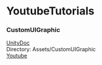 # YoutubeTutorials

### CustomUIGraphic
[UnityDoc](https://docs.unity3d.com/2017.3/Documentation/ScriptReference/UI.Graphic.html) <br>
Directory: Assets/CustomUIGraphic <br>
[Youtube](https://youtu.be/vD6rkjeFvnE)
